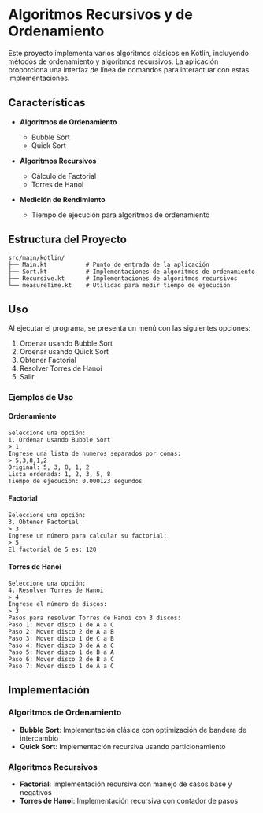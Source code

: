 # Algoritmos Recursivos y de Ordenamiento

Este proyecto implementa varios algoritmos clásicos en Kotlin, incluyendo métodos de ordenamiento y algoritmos recursivos. La aplicación proporciona una interfaz de línea de comandos para interactuar con estas implementaciones.

## Características

- **Algoritmos de Ordenamiento**
  - Bubble Sort
  - Quick Sort
  
- **Algoritmos Recursivos**
  - Cálculo de Factorial
  - Torres de Hanoi

- **Medición de Rendimiento**
  - Tiempo de ejecución para algoritmos de ordenamiento

## Estructura del Proyecto

```
src/main/kotlin/
├── Main.kt           # Punto de entrada de la aplicación
├── Sort.kt           # Implementaciones de algoritmos de ordenamiento
├── Recursive.kt      # Implementaciones de algoritmos recursivos
└── measureTime.kt    # Utilidad para medir tiempo de ejecución
```

## Uso

Al ejecutar el programa, se presenta un menú con las siguientes opciones:

1. Ordenar usando Bubble Sort
2. Ordenar usando Quick Sort
3. Obtener Factorial
4. Resolver Torres de Hanoi
5. Salir

### Ejemplos de Uso

#### Ordenamiento
```
Seleccione una opción:
1. Ordenar Usando Bubble Sort
> 1
Ingrese una lista de numeros separados por comas:
> 5,3,8,1,2
Original: 5, 3, 8, 1, 2
Lista ordenada: 1, 2, 3, 5, 8
Tiempo de ejecución: 0.000123 segundos
```

#### Factorial
```
Seleccione una opción:
3. Obtener Factorial
> 3
Ingrese un número para calcular su factorial:
> 5
El factorial de 5 es: 120
```

#### Torres de Hanoi
```
Seleccione una opción:
4. Resolver Torres de Hanoi
> 4
Ingrese el número de discos:
> 3
Pasos para resolver Torres de Hanoi con 3 discos:
Paso 1: Mover disco 1 de A a C
Paso 2: Mover disco 2 de A a B
Paso 3: Mover disco 1 de C a B
Paso 4: Mover disco 3 de A a C
Paso 5: Mover disco 1 de B a A
Paso 6: Mover disco 2 de B a C
Paso 7: Mover disco 1 de A a C
```

## Implementación

### Algoritmos de Ordenamiento

- **Bubble Sort**: Implementación clásica con optimización de bandera de intercambio
- **Quick Sort**: Implementación recursiva usando particionamiento

### Algoritmos Recursivos

- **Factorial**: Implementación recursiva con manejo de casos base y negativos
- **Torres de Hanoi**: Implementación recursiva con contador de pasos
